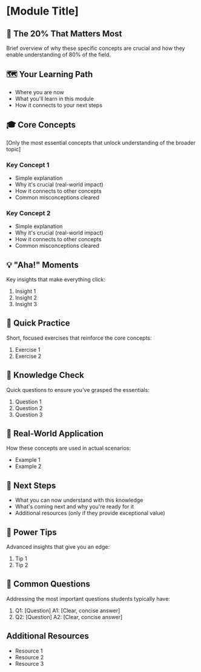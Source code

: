 # [Module Title]

## 🎯 The 20% That Matters Most

Brief overview of why these specific concepts are crucial and how they enable understanding of 80% of the field.

## 🗺️ Your Learning Path

- Where you are now
- What you'll learn in this module
- How it connects to your next steps

## 🎓 Core Concepts

[Only the most essential concepts that unlock understanding of the broader topic]

### Key Concept 1

- Simple explanation
- Why it's crucial (real-world impact)
- How it connects to other concepts
- Common misconceptions cleared

### Key Concept 2

- Simple explanation
- Why it's crucial (real-world impact)
- How it connects to other concepts
- Common misconceptions cleared

## 💡 "Aha!" Moments

Key insights that make everything click:

1. Insight 1
2. Insight 2
3. Insight 3

## 🔄 Quick Practice

Short, focused exercises that reinforce the core concepts:

1. Exercise 1
2. Exercise 2

## 🎯 Knowledge Check

Quick questions to ensure you've grasped the essentials:

1. Question 1
2. Question 2
3. Question 3

## 🌟 Real-World Application

How these concepts are used in actual scenarios:

- Example 1
- Example 2

## 🚀 Next Steps

- What you can now understand with this knowledge
- What's coming next and why you're ready for it
- Additional resources (only if they provide exceptional value)

## 💪 Power Tips

Advanced insights that give you an edge:

1. Tip 1
2. Tip 2

## 🤔 Common Questions

Addressing the most important questions students typically have:

1. Q1: [Question]
   A1: [Clear, concise answer]
2. Q2: [Question]
   A2: [Clear, concise answer]

## Additional Resources

- Resource 1
- Resource 2
- Resource 3
